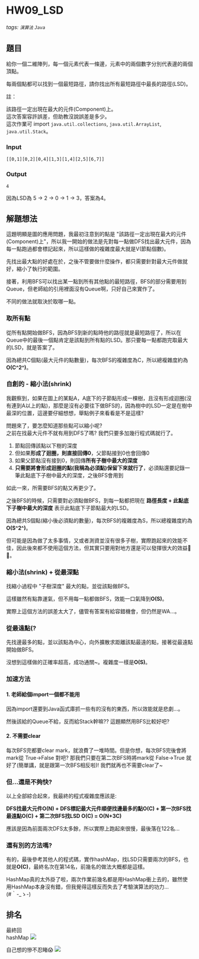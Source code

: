 # HW09_LSD

###### tags: `演算法` `Java`

## 題目
給你一個二維陣列，每一個元素代表一條邊，元素中的兩個數字分別代表邊的兩個頂點。

每兩個點都可以找到一個最短路徑，請你找出所有最短路徑中最長的路徑(LSD)。

註：

該路徑一定出現在最大的元件(Component)上。  
這次答案容許誤差，但助教沒說誤差是多少。  
這次作業可 import `java.util.collections`, `java.util.ArrayList`, `java.util.Stack`。  

### Input
```
[[0,1][0,2][0,4][1,3][1,4][2,5][6,7]]
```

### Output
```
4
```
因為LSD為 5 -> 2 -> 0 -> 1 -> 3，答案為4。

## 解題想法
這題明顯是圖的應用問題，我最初注意到的點是 "該路徑一定出現在最大的元件(Component)上"，所以我一開始的做法是先對每一點做DFS找出最大元件，因為每一點跑過都會標記起來，所以這樣做的複雜度最大就是V(節點個數)。

先找出最大點的好處在於，之後不管要做什麼操作，都只需要針對最大元件做就好，縮小了執行的範圍。

接著，利用BFS可以找出某一點到所有其他點的最短路徑，BFS的部分需要用到Queue，但老師給的引用裡面沒有Queue啊，只好自己來實作了。

不同的做法就取決於取哪一點。
### 取所有點
從所有點開始做BFS，因為BFS到新的點時他的路徑就是最短路徑了，所以在Queue中的最後一個點肯定是該點到所有點的LSD。那只要每一點都跑完取最大的LSD，就是答案了。

因為總共C個點(最大元件的點數量)，每次BFS的複雜度為C，所以總複雜度約為**O(C^2^)**。

### 自創的 - 縮小法(shrink)
我觀察到，如果在圖上的某點A，A底下的子節點形成一棵樹，且沒有形成迴圈(沒有連到A以上的點)，那麼是沒有必要往下做BFS的，因為樹中的LSD一定是在樹中最深的位置，這邊要仔細想想，舉點例子來看看是不是這樣?

問題來了，要怎麼知道那些點可以縮小呢?  
之前在找最大元件不就有用到DFS了嗎? 我們只要多加幾行程式碼就行了。

1. 節點回傳該點以下樹的深度
2. 但如果**形成了迴圈，則直接回傳0**，父節點接到0也會回傳0
3. 如果父節點沒有接到0，則回傳**所有子樹中最大的深度**
4. **只需要將會形成迴圈的點(我稱為必須點)保留下來就行了**，必須點還要記錄一筆此點底下子樹中最大的深度，之後BFS會用到

如此一來，所需要BFS的點又再更少了。

之後BFS的時候，只需要對必須點做BFS，到每一點都把現在 **路徑長度 + 此點底下子樹中最大的深度** 表示此點底下子節點最大的LSD。

因為總共S個點(縮小後必須點的數量)，每次BFS的複雜度為S，所以總複雜度約為**O(S^2^)**。

但可能是因為做了太多事情，又或者測資並沒有很多子樹，實際跑起來的效能不佳，因此後來都不使用這個方法，但其實只要用對地方還是可以發揮很大的效益🦾😎。

### 縮小法(shrink) + 從最深點
找縮小過程中 "子樹深度" 最大的點，並從該點做BFS。

這樣雖然有點靠運氣，但不用每一點都做BFS，效能一口氣降到**O(S)**。

實際上這個方法的誤差太大了，儘管有答案有給容錯機會，但仍然是WA...。

### 從最遠點(?
先找邊最多的點，並以該點為中心，向外擴散求距離該點最遠的點，接著從最遠點開始做BFS。

沒想到這樣做的正確率超高，成功通關~。複雜度一樣是**O(S)**。

### 加速方法
#### 1. 老師給個import一個都不能用
因為import還要到Java函式庫抓一些有的沒有的東西，所以效能就是悲劇...。

然後該給的Queue不給，反而給Stack幹嘛?? 這題顯然用BFS比較好吧?

#### 2. 不需要clear
每次BFS完都要clear mark，就浪費了一堆時間。但是你想，每次BFS完後會將mark從 True->False 對吧? 那我們只要在第二次BFS時將mark從 False->True 就好了(簡單講，就是跟第一次BFS相反啦)! 我們就再也不需要clear了~

### 但...還是不夠快?
以上全部綜合起來，我最終的程式複雜度應該是: 

**DFS找最大元件O(N) + DFS標記最大元件順便找邊最多的點O(C\) + 第一次BFS找最遠點O(C\) + 第二次BFS找LSD O(C\) = O(N+3C)**

應該是因為前面兩次DFS太多餘，所以實際上跑起來很慢，最後落在122名...

### 還有別的方法嗎?
有的，最後參考其他人的程式碼，實作hashMap，找LSD只需要兩次的BFS，也就是**O(C\)**，最終名次在第14名，前幾名的做法大概都是這樣。

HashMap真的太外掛了啦，兩次作業前幾名都是用HashMap衝上去的，雖然使用HashMap本身沒有錯，但我覺得這樣反而失去了考驗演算法的功力...  
\(#｀-_ゝ-\)

## 排名
最終回  
hashMap
![](https://i.imgur.com/Pf60igD.png)

自己想的慘不忍睹😱
![](https://i.imgur.com/c6afx6f.png)
